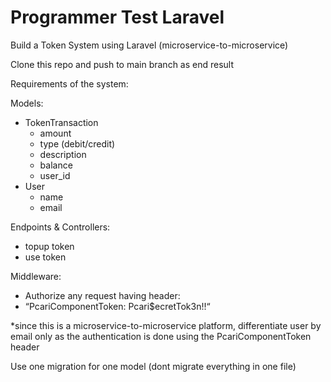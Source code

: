 # Programmer Test Laravel

Build a Token System using Laravel (microservice-to-microservice)

Clone this repo and push to main branch as end result

Requirements of the system:

Models:
- TokenTransaction
    - amount
    - type (debit/credit)
    - description
    - balance
    - user_id
- User
    - name
    - email

Endpoints & Controllers:
- topup token
- use token

Middleware: 
- Authorize any request having header:
- “PcariComponentToken: Pcari$ecretTok3n!!“

*since this is a microservice-to-microservice platform, differentiate user by email only as the authentication is done using the PcariComponentToken header

Use one migration for one model (dont migrate everything in one file)

